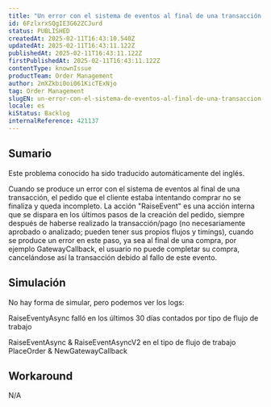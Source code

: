 ```yaml
---
title: "Un error con el sistema de eventos al final de una transacción provoca que un pedido quede incompleto"
id: 6FzlxrxSQgIE3G62ZCJurd
status: PUBLISHED
createdAt: 2025-02-11T16:43:10.540Z
updatedAt: 2025-02-11T16:43:11.122Z
publishedAt: 2025-02-11T16:43:11.122Z
firstPublishedAt: 2025-02-11T16:43:11.122Z
contentType: knownIssue
productTeam: Order Management
author: 2mXZkbi0oi061KicTExNjo
tag: Order Management
slugEN: un-error-con-el-sistema-de-eventos-al-final-de-una-transaccion-provoca-que-un-pedido-quede-incompleto
locale: es
kiStatus: Backlog
internalReference: 421137
---
```


## Sumario

<div class="alert alert-info">
  <p>Este problema conocido ha sido traducido automáticamente del inglés.</p>
</div>


Cuando se produce un error con el sistema de eventos al final de una transacción, el pedido que el cliente estaba intentando comprar no se finaliza y queda incompleto. La acción "RaiseEvent" es una acción interna que se dispara en los últimos pasos de la creación del pedido, siempre después de haberse realizado la transacción/pago (no necesariamente aprobado o analizado; pueden tener sus propios flujos y timings), cuando se produce un error en este paso, ya sea al final de una compra, por ejemplo GatewayCallback, el usuario no puede completar su compra, cancelándose así la transacción debido al fallo de este evento.


##

## Simulación


No hay forma de simular, pero podemos ver los logs:

RaiseEventyAsync falló en los últimos 30 días contados por tipo de flujo de trabajo

RaiseEventAsync & RaiseEventAsyncV2 en el tipo de flujo de trabajo PlaceOrder & NewGatewayCallback


##

## Workaround


N/A





